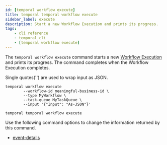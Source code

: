 ```yaml
---
id: [temporal workflow execute]
title: temporal temporal workflow execute
sidebar_label: execute
description: Start a new Workflow Execution and prints its progress.
tags:
	- cli reference
	- temporal cli
	- [temporal workflow execute]
---
```


The `temporal workflow execute` command starts a new [Workflow Execution](/concepts/what-is-a-workflow-execution) and
prints its progress. The command completes when the Workflow Execution completes.

Single quotes('') are used to wrap input as JSON.

```
temporal workflow execute
		--workflow-id meaningful-business-id \
		--type MyWorkflow \
		--task-queue MyTaskQueue \
		--input '{"Input": "As-JSON"}'
```

`temporal temporal workflow execute`

Use the following command options to change the information returned by this command.



- [event-details](/cli/cmd-options/event-details)


